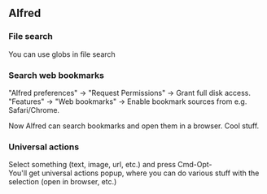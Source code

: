 ## Alfred

### File search
You can use globs in file search

### Search web bookmarks

"Alfred preferences" -> "Request Permissions" -> Grant full disk access.
"Features" -> "Web bookmarks" -> Enable bookmark sources from e.g. Safari/Chrome.

Now Alfred can search bookmarks and open them in a browser. Cool stuff.


### Universal actions
Select something (text, image, url, etc.) and press Cmd-Opt-\
You'll get universal actions popup, where you can do various stuff with the 
selection (open in browser, etc.)